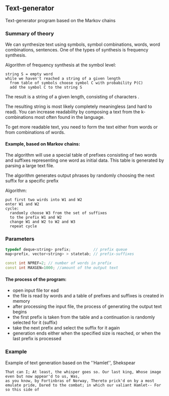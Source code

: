 ## Text-generator

Text-generator program based on the Markov chains

### Summary of theory 

We can synthesize text using symbols, symbol combinations, words, word combinations, sentences.
One of the types of synthesis is frequency synthesis. 

Algorithm of frequency synthesis at the symbol level:

```
string S = empty word
while we haven't reached a string of a given length
  from table of symbols choose symbol C with probability P(C)
  add the symbol C to the string S
```

The result is a string of a given length, consisting of characters .

The resulting string is most likely completely meaningless (and hard to read). You can increase readability by composing a text from the k-combinations most often found in the language. 

To get more readable text, you need to form the text either from words or from combinations of words.

#### Example, based on **Markov chains**:

The algorithm will use a special table of prefixes consisting of two words and suffixes representing one word as initial data. This table is generated by parsing a large text file.

The algorithm generates output phrases by randomly choosing the next suffix for a specific prefix

Algorithm:

```
put first two wirds into W1 and W2
enter W1 and W2
cycle:
  randomly choose W3 from the set of suffixes
  to the prefix W1 and W2
  change W1 and W2 to W2 and W3
  repeat cycle
```

### Parameters
```c++
typedef deque<string> prefix;          // prefix queue 
map<prefix, vector<string> > statetab; // prefix-suffixes
```

```c++
const int NPREF=2; // number of words in prefix
const int MAXGEN=1000; //amount of the output text
```

#### The process of the program:

- open input file tor ead
- the file is read by words and a table of prefixes and suffixes is created in memory 
- after processing the input file, the process of generating the output text begins 
- the first prefix is taken from the table and a continuation is randomly selected for it (suffix) 
- take the next prefix and select the suffix for it again 
- generation ends either when the specified size is reached, or when the last prefix is processed 

### Example

Example of text generation based on the ''Hamlet'', Shekspear

```
That can I; At least, the whisper goes so. Our last king, Whose image even but now appear'd to us, Was, 
as you know, by Fortinbras of Norway, Thereto prick'd on by a most emulate pride, Dared to the combat; in which our valiant Hamlet-- For so this side of 
```